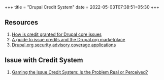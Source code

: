 +++
title = "Drupal Credit System"
date = 2022-05-03T07:38:51+05:30
+++

## Resources

1. [How is credit granted for Drupal core issues](https://www.drupal.org/about/core/policies/maintainers/how-is-credit-granted-for-drupal-core-issues)
1. [A guide to issue credits and the Drupal.org marketplace](https://www.drupal.org/drupalorg/blog/a-guide-to-issue-credits-and-the-drupal.org-marketplace)
1. [Drupal.org security advisory coverage applications](https://www.drupal.org/project/projectapplications)

## Issue with Credit System

1. [Gaming the Issue Credit System: Is the Problem Real or Perceived?](https://www.thedroptimes.com/9418/how-overcome-gaming-issue-credit-system)
